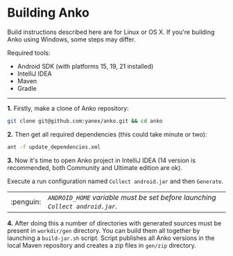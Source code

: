 Building Anko
===========

Build instructions described here are for Linux or OS X. If you're building Anko using Windows, some steps may differ.

Required tools:

* Android SDK (with platforms 15, 19, 21 installed)
* IntelliJ IDEA
* Maven
* Gradle

***

**1.** Firstly, make a clone of Anko repository:

```bash
git clone git@github.com:yanex/anko.git && cd anko
```

**2.** Then get all required dependencies (this could take minute or two):

```bash
ant -f update_dependencies.xml
```

**3.** Now it's time to open Anko project in IntelliJ IDEA (14 version is recommended, both Community and Ultimate edition are ok).

Execute a run configuration named `Collect android.jar` and then `Generate`.

<table>
<tr><td width="50px" align="center">:penguin:</td>
<td>
<i><code>ANDROID_HOME</code> variable must be set before launching <code>Collect android.jar</code>.</i>
</td>
</tr>
</table>

**4.** After doing this a number of directories with generated sources must be present in `workdir/gen` directory. You can build them all together by launching a `build-jar.sh` script. Script publishes all Anko versions in the local Maven repository and creates a zip files in `gen/zip` directory.